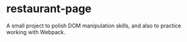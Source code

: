 # restaurant-page
A small project to polish DOM manipulation skills, and also to practice working with Webpack.
